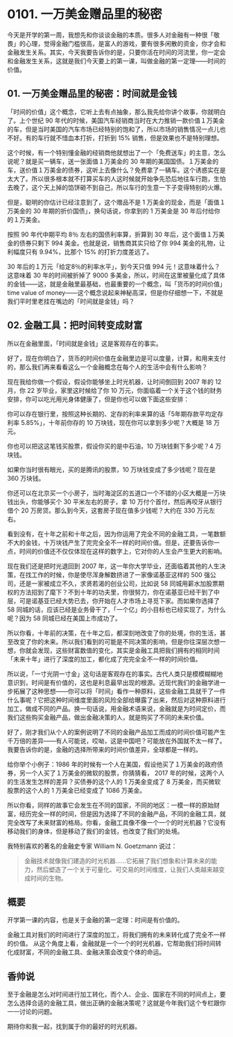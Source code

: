 # 0101. 一万美金赠品里的秘密

今天是开学的第一周，我想先和你谈谈金融的本质。很多人对金融有一种很「敬畏」的心理，觉得金融门槛很高，是富人的游戏，要有很多闲散的资金，你才会和金融发生关系。其实，今天我要告诉你的是，只要你活在时间的河流里，你一定会和金融发生关系，这就是我们今天要上的第一课，叫做金融的第一定理——时间的价值。 

## 01. 一万美金赠品里的秘密：时间就是金钱

「时间的价值」这个概念，它听上去有点抽象，那么我先给你讲个故事，你就明白了。上个世纪 90 年代的时候，美国汽车经销商当时在大力推销一款价值１万美金的车，但是当时美国的汽车市场已经特别的饱和了，所以市场的销售情况一点儿也不好。有的车行就不惜血本打折，打折到 15% 销售，但是效果也不是特别理想。   

这个时候，有一个特别懂金融的经销商他就想出了一个「免费送车」的主意，怎么说呢？就是买一辆车，送一张面值１万美金的 30 年期的美国国债。１万美金的车，送价值１万美金的债券，这听上去像什么？免费拿了一辆车。这个诱惑实在是太大了。所以很多根本就不打算买车的人这时候就开始争先恐后地往车行跑，生怕去晚了，这个天上掉的馅饼砸不到自己，所以车行的生意一下子变得特别的火爆。   

但是，聪明的你估计已经注意到了，这个赠品不是 1 万美金的现金，而是「面值１万美金的 30 年期的折价国债」，换句话说，你拿到的 1 万美金是 30 年后付给你的１万美金。  

按照 90 年代中期平均 8％ 左右的国债利率算，折算到 30 年后，这个面值１万美金的债券只剩下 994 美金。也就是说，销售商其实只给了你 994 美金的礼物，让利幅度只有 9.94%，比那个 15% 的打折力度差远了。

30 年后的１万元「给定8％的利率水平」，到今天只值 994 元！这意味着什么？这意味着 30 年的时间被折掉了 9000 多美金，所以，时间在这里被量化成了具体的金钱——这，就是金融里最基础，也最重要的一个概念，叫「货币的时间价值」time value of money——这个概念说起来神秘高深，但是你仔细想一下，不就是我们平时里老挂在嘴边的「时间就是金钱」吗？ 

## 02. 金融工具：把时间转变成财富

所以在金融里面，「时间就是金钱」这是客观存在的事实。   

好了，现在你明白了，货币的时间价值在金融里边是可以度量，计算，和用来支付的，那么我们再来看看这么一个金融概念在每个人的生活中会有什么影响？   

现在我给你做一个假设，假设你能够坐上时光机器，让时间倒回到 2007 年的 12 月，你 22 岁毕业，家里这时候给了你 10 万元，你面临着一个关于这个钱的财务安排，你可以吃光用光身体健康了，但是你也可以做下面这些安排： 

你可以存在银行里，按照这种长期的、定存的利率来算的话「5年期存款平均定存利率 5.85%」，十年前你存的 10 万块钱，现在你可以拿到多少呢？大概是 18 万元。  

你也可以把这这笔钱买股票，假设你买的是中石油，10 万块钱剩下多少呢？4 万块钱。

如果你当时很有眼光，买的是腾讯的股票，10 万块钱变成了多少钱呢？现在是 360 万块钱。  

你还可以在北京买一个小房子，当时海淀区的五道口一个不错的小区大概是一万块钱出头，你能够买个 30 平米左右的房子，拿 10 万付个首付，然后再咬牙从银行借个 20 万房贷。那么到今天，这套房子现在值多少钱呢？大约在 330 万元左右。

看到没有，在十年之前和十年之后，因为你运用了完全不同的金融工具，一笔数额不大的金钱，十万块钱产生了完完全全不一样的时间价值。但是，还要告诉你一点，时间的价值还不仅仅体现在这样的数字上，它对你的人生会产生更大的影响。

现在我们还是把时光退回到 2007 年，这一年你大学毕业，还面临着其他的人生决策，在找工作的时候，你是使尽浑身解数挤进了一家像诺基亚这样的 500 强公司，还是一家被成立不久，求贤若渴的创业公司，比如说 58 同城用薪水加股票期权的方法招到了麾下？不到十年的功夫里，你很努力，你在诺基亚已经干到了中层，可是诺基亚已经大势已去，你开始在人才市场上寻觅下家。而如果你选择了 58 同城的话，应该已经是业务骨干了，「一个亿」的小目标也已经实现了，为什么呢？因为 58 同城已经在美国上市成功了。   

所以你看，十年前的决策，在十年之后，都深刻地改变了你的处境，你的生活，甚至改变了你的未来。所以我们看到的可能是不同决策的影响，但是你往深层次想一想，你就会发现，这些财富数值的变化，其实是金融工具把我们拥有的相同时间「未来十年」进行了深度的加工，都化成了完完全全不一样的时间价值。

所以说，「一寸光阴一寸金」这句话是客观存在的事实。古代人类只是模模糊糊地意识到，时间是有价值的，这也是利息最早出现的根源。近现代我们的金融学进一步拓展了这种思想——你可以将「时间」看作一种原料，这些金融工具就干了一件什么事呢？它把这种时间维度里面的风险全部给曝露了出来，然后对这种原料进行加工，做成不同的产品。换一句话说，用金融术语来说，金融就是为时间定价，而我们这些购买金融产品，做出金融决策的人，就是购买了不同的未来价值。

好了，刚才我们从个人的案例说明了不同的金融产品加工而成的时间价值可能产生千万倍的差异——有人可能说，哎呦，这是中国吧？可能放在外国就不太一样了。我要告诉你的是，金融的选择所带来的时间价值差异，全球都是一样的。

给你举个小例子：1986 年的时候有一个人在美国，假设他买了１万美金的政府债券，另一个人买了１万美金的微软的股票，你猜猜看， 2017 年的时候，这两个人的生活发生怎样的差异？买债券的这个人的 1 万美金变成了 8 万美金，而买微软股票的这个人的 1 万美金已经变成了 1086 万美金。   

所以你看，同样的故事它会发生在不同的国家，不同的地区：一模一样的原始财富，经历完全一样的时间，但是因为选择了不同的金融产品，不同的金融工具，就完全改写了未来财富的格局。你看，金融工具像不像一个一个的时光机器？它没有移动我们的身体，但是移动了我们的金钱，也改变了我们的处境。

我特别喜欢的著名的金融史专家 William N. Goetzmann 说过：

> 金融技术就像我们建造的时光机器……它拓展了我们想象和计算未来的能力，然后塑造了一个关于可量化、可交易的时间维度，让我们人类越来越变成时间的生物。

## 概要

开学第一课的内容，也是关于金融的第一定理：时间是有价值的。

金融工具对我们的时间进行了深度的加工，将我们拥有的未来转化成了完全不一样的价值。 从这个角度上看，金融就是一个一个的时光机器，它帮助我们将时间转化成财富，不同的金融工具、金融决策会改变个体的命运。

## 香帅说

至于金融是怎么对时间进行加工转化，而个人、企业、国家在不同的时间点上，要怎么选择合适的金融工具，做出正确的金融决策呢？这就是今年我们这个专栏跟你一一讨论的问题。

期待你和我一起，找到属于你的最好的时光机器。


